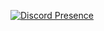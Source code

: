 [![Discord Presence](https://lanyard.cnrad.dev/api/1055529931523764285)](https://discord.com/users/1055529931523764285)
